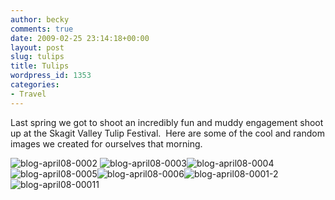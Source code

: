 ```yaml
---
author: becky
comments: true
date: 2009-02-25 23:14:18+00:00
layout: post
slug: tulips
title: Tulips
wordpress_id: 1353
categories:
- Travel
---
```


Last spring we got to shoot an incredibly fun and muddy engagement shoot up at the Skagit Valley Tulip Festival.  Here are some of the cool and random images we created for ourselves that morning.




![blog-april08-0002](http://beta.beckyjenson.com/wp-content/uploads/2009/02/blog-april08-0002.jpg) ![blog-april08-0003](http://beta.beckyjenson.com/wp-content/uploads/2009/02/blog-april08-0003.jpg)![blog-april08-0004](http://beta.beckyjenson.com/wp-content/uploads/2009/02/blog-april08-0004.jpg)![blog-april08-0005](http://beta.beckyjenson.com/wp-content/uploads/2009/02/blog-april08-0005.jpg)![blog-april08-0006](http://beta.beckyjenson.com/wp-content/uploads/2009/02/blog-april08-0006.jpg)![blog-april08-0001-2](http://beta.beckyjenson.com/wp-content/uploads/2009/02/blog-april08-0001-2.jpg)![blog-april08-00011](http://beta.beckyjenson.com/wp-content/uploads/2009/02/blog-april08-00011.jpg)
